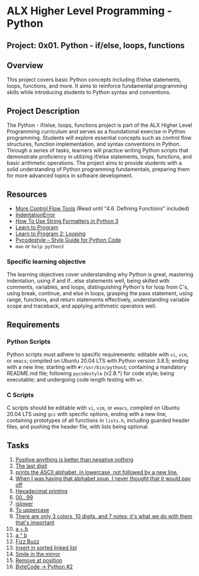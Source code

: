# ALX Higher Level Programming - Python

## Project: 0x01. Python - if/else, loops, functions

## Overview
This project covers basic Python concepts including if/else statements, loops, functions, and more. It aims to reinforce fundamental programming skills while introducing students to Python syntax and conventions.

## Project Description
The Python - if/else, loops, functions project is part of the ALX Higher Level Programming curriculum and serves as a foundational exercise in Python programming. Students will explore essential concepts such as control flow structures, function implementation, and syntax conventions in Python. Through a series of tasks, learners will practice writing Python scripts that demonstrate proficiency in utilizing if/else statements, loops, functions, and basic arithmetic operations. The project aims to provide students with a solid understanding of Python programming fundamentals, preparing them for more advanced topics in software development.

## Resources
- [More Control Flow Tools](https://docs.python.org/3/tutorial/controlflow.html) (Read until "4.6. Defining Functions" included)
- [IndentationError](https://www.youtube.com/watch?v=1QXOd2ZQs-Q)
- [How To Use String Formatters in Python 3](https://www.digitalocean.com/community/tutorials/how-to-use-string-formatters-in-python-3)
- [Learn to Program](https://www.youtube.com/playlist?list=PLGLfVvz_LVvTn3cK5e6LjhgGiSeVlIRwt)
- [Learn to Program 2: Looping](https://www.youtube.com/playlist?list=PLGLfVvz_LVvTn3cK5e6LjhgGiSeVlIRwt)
- [Pycodestyle – Style Guide for Python Code](https://pypi.org/project/pycodestyle/)
- `man` or `help`: `python3`

### Specific learning objective
The learning objectives cover understanding why Python is great, mastering indentation, using if and if...else statements well, being skilled with comments, variables, and loops, distinguishing Python's for loop from C's, using break, continue, and else in loops, grasping the pass statement, using range, functions, and return statements effectively, understanding variable scope and traceback, and applying arithmetic operators well.

## Requirements
### Python Scripts
Python scripts must adhere to specific requirements: editable with `vi`, `vim`, or `emacs`; compiled on Ubuntu 20.04 LTS with Python version 3.8.5; ending with a new line; starting with `#!/usr/bin/python3`; containing a mandatory README.md file; following `pycodestyle` (v2.8.\*) for code style; being executable; and undergoing code length testing with `wc`.

### C Scripts
C scripts should be editable with `vi`, `vim`, or `emacs`, compiled on Ubuntu 20.04 LTS using `gcc` with specific options, ending with a new line, containing prototypes of all functions in `lists.h`, including guarded header files, and pushing the header file, with lists being optional.

## Tasks
1. [Positive anything is better than negative nothing](https://github.com/wishon1/alx-higher_level_programming/blob/main/0x01-python-if_else_loops_functions/0-positive_or_negative.py)
2. [The last digit](https://github.com/wishon1/alx-higher_level_programming/blob/main/0x01-python-if_else_loops_functions/1-last_digit.py)
3. [prints the ASCII alphabet, in lowercase, not followed by a new line.](https://github.com/wishon1/alx-higher_level_programming/blob/main/0x01-python-if_else_loops_functions/2-print_alphabet.py)
4. [When I was having that alphabet soup, I never thought that it would pay off](https://github.com/wishon1/alx-higher_level_programming/blob/main/0x01-python-if_else_loops_functions/3-print_alphabt.py)
5. [Hexadecimal printing](https://github.com/wishon1/alx-higher_level_programming/blob/main/0x01-python-if_else_loops_functions/4-print_hexa.py)
6. [00...99](https://github.com/wishon1/alx-higher_level_programming/blob/main/0x01-python-if_else_loops_functions/5-print_comb2.py)
7. [islower](https://github.com/wishon1/alx-higher_level_programming/blob/main/0x01-python-if_else_loops_functions/6-print_comb3.py)
8. [To uppercase](https://github.com/wishon1/alx-higher_level_programming/blob/main/0x01-python-if_else_loops_functions/8-uppercase.py)
9. [There are only 3 colors, 10 digits, and 7 notes; it's what we do with them that's important](https://github.com/wishon1/alx-higher_level_programming/blob/main/0x01-python-if_else_loops_functions/9-print_last_digit.py)
10. [a + b](https://github.com/wishon1/alx-higher_level_programming/blob/main/0x01-python-if_else_loops_functions/10-add.py)
11. [a ^ b](https://github.com/wishon1/alx-higher_level_programming/blob/main/0x01-python-if_else_loops_functions/11-pow.py)
12. [Fizz Buzz](https://github.com/wishon1/alx-higher_level_programming/blob/main/0x01-python-if_else_loops_functions/12-fizzbuzz.py)
13. [Insert in sorted linked list](https://github.com/wishon1/alx-higher_level_programming/blob/main/0x01-python-if_else_loops_functions/13-insert_number.c)
14. [Smile in the mirror](https://github.com/wishon1/alx-higher_level_programming/blob/main/0x01-python-if_else_loops_functions/100-print_tebahpla.py)
15. [Remove at position](https://github.com/wishon1/alx-higher_level_programming/blob/main/0x01-python-if_else_loops_functions/101-remove_char_at.py)
16. [ByteCode -> Python #2](https://github.com/wishon1/alx-higher_level_programming/blob/main/0x01-python-if_else_loops_functions/102-magic_calculation.py)
